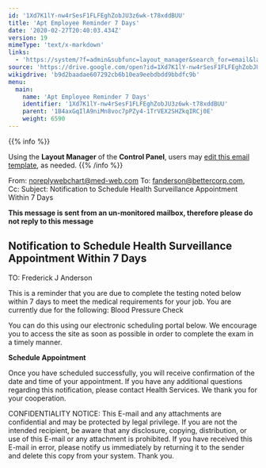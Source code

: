 ```yaml
---
id: '1Xd7K1lY-nw4rSesF1FLFEghZobJU3z6wk-t78xddBUU'
title: 'Apt Employee Reminder 7 Days'
date: '2020-02-27T20:40:03.434Z'
version: 19
mimeType: 'text/x-markdown'
links:
  - 'https://system/?f=admin&subfunc=layout_manager&search_for=email&layout_search=Go&lv_layout_manager_limit=0&opp=edit&doc_type=EER7&old_module=Email&old_name=Apt+Employee+Reminder+7+Days&active=0'
source: 'https://drive.google.com/open?id=1Xd7K1lY-nw4rSesF1FLFEghZobJU3z6wk-t78xddBUU'
wikigdrive: 'b9d2baadae607292cb6b10ea9eebdbdd9bbdfc9b'
menu:
  main:
    name: 'Apt Employee Reminder 7 Days'
    identifier: '1Xd7K1lY-nw4rSesF1FLFEghZobJU3z6wk-t78xddBUU'
    parent: '1B4axGqIlA9niMn8voc7pPZy4-1TrVEX2SHZkqIRCj0E'
    weight: 6590
---
```





{{% info %}}

Using the **Layout Manager** of the **Control Panel**, users may [edit this email template](https://system/?f=admin&subfunc=layout_manager&search_for=email&layout_search=Go&lv_layout_manager_limit=0&opp=edit&doc_type=EER7&old_module=Email&old_name=Apt+Employee+Reminder+7+Days&active=0), as needed.
{{% /info %}}



From: noreplywebchart@med-web.com
To: fanderson@bettercorp.com,
Cc:
Subject: Notification to Schedule Health Surveillance Appointment Within 7 Days

****This message is sent from an un-monitored mailbox, therefore please do not reply to this message****
  
## **Notification to Schedule Health Surveillance Appointment Within 7 Days**  


TO: Frederick J Anderson

This is a reminder that you are due to complete the testing noted below within 7 days to meet the medical requirements for your job.
You are currently due for the following:
Blood Pressure Check

You can do this using our electronic scheduling portal below. We encourage you to access the site as soon as possible in order to complete the exam in a timely manner.

**Schedule Appointment**

Once you have scheduled successfully, you will receive confirmation of the date and time of your appointment.
If you have any additional questions regarding this notification, please contact Health Services.
We thank you for your cooperation.


CONFIDENTIALITY NOTICE: This E-mail and any attachments are confidential and may be protected by legal privilege. If you are not the intended recipient, be aware that any disclosure, copying, distribution, or use of this E-mail or any attachment is prohibited. If you have received this E-mail in error, please notify us immediately by returning it to the sender and delete this copy from your system. Thank you.

